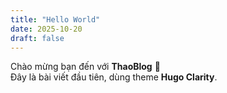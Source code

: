 ```yaml
---
title: "Hello World"
date: 2025-10-20
draft: false
---
```


Chào mừng bạn đến với **ThaoBlog** 🎉  
Đây là bài viết đầu tiên, dùng theme **Hugo Clarity**.
